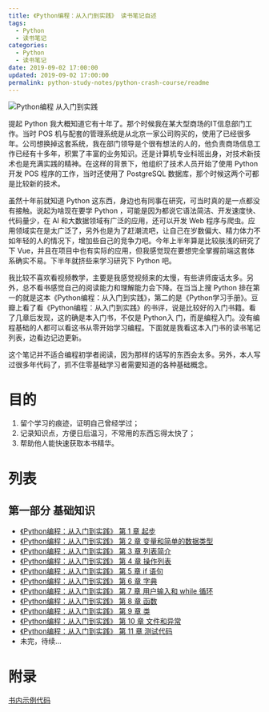 ```yaml
---
title: 《Python编程：从入门到实践》 读书笔记自述
tags:
  - Python
  - 读书笔记
categories:
  - Python
  - 读书笔记
date: 2019-09-02 17:00:00
updated: 2019-09-02 17:00:00
permalink: python-study-notes/python-crash-course/readme
---
```


![Python编程 从入门到实践](https://gss3.bdstatic.com/-Po3dSag_xI4khGkpoWK1HF6hhy/baike/c0%3Dbaike80%2C5%2C5%2C80%2C26/sign=5baa72020b3b5bb5aada28ac57babe5c/c83d70cf3bc79f3d8b429799b2a1cd11738b29f3.jpg 'Python编程 从入门到实践]')

提起 Python 我大概知道它有十年了。那个时候我在某大型商场的IT信息部门工作。当时 POS 机与配套的管理系统是从北京一家公司购买的，使用了已经很多年。公司想换掉这套系统，我在部门领导是个很有想法的人的，他负责商场信息工作已经有十多年，积累了丰富的业务知识。还是计算机专业科班出身，对技术新技术也是充满实践的精神。在这样的背景下，他组织了技术人员开始了使用 Python 开发 POS 程序的工作，当时还使用了 PostgreSQL 数据库，那个时候这两个可都是比较新的技术。

<!-- more -->

虽然十年前就知道 Python 这东西，身边也有同事在研究，可当时真的是一点都没有接触。说起为啥现在要学 Python ，可能是因为都说它语法简洁、开发速度快、代码量少，在 AI 和大数据领域有广泛的应用，还可以开发 Web 程序与爬虫。应用领域实在是太广泛了，另外也是为了赶潮流吧，让自己在岁数偏大、精力体力不如年轻的人的情况下，增加些自己的竞争力吧。今年上半年算是比较肤浅的研究了下 Vue，并且在项目中也有实际的应用，但我感觉现在要想完全掌握前端这套体系确实不易。下半年就挤些来学习研究下 Python 吧。

我比较不喜欢看视频教学，主要是我感觉视频来的太慢，有些讲师废话太多。另外，总不看书感觉自己的阅读能力和理解能力会下降。在当当上搜 Python 排在第一的就是这本《Python编程：从入门到实践》，第二的是《Python学习手册》。豆瓣上看了看《Python编程：从入门到实践》的书评，说是比较好的入门书籍。看了几章后发现，这的确是本入门书，不仅是 Python入 门，而是编程入门。没有编程基础的人都可以看这书从零开始学习编程。下面就是我看这本入门书的读书笔记列表，边看边记边更新。 

这个笔记并不适合编程初学者阅读，因为那样的话写的东西会太多。另外，本人写过很多年代码了，抓不住零基础学习者需要知道的各种基础概念。

# 目的

1. 留个学习的痕迹，证明自己曾经学过；
2. 记录知识点，方便日后温习，不常用的东西忘得太快了；
3. 帮助他人能快速获取本书精华。

# 列表

## 第一部分 基础知识
- [《Python编程：从入门到实践》 第 1 章 起步](chapter-1-getting-started.html)
- [《Python编程：从入门到实践》 第 2 章 变量和简单的数据类型](chapter-2-variables-and-simple-data-types.html)
- [《Python编程：从入门到实践》 第 3 章 列表简介](chapter-3-introducing-lists.html)
- [《Python编程：从入门到实践》 第 4 章 操作列表](chapter-4-working-with-lists.html)
- [《Python编程：从入门到实践》 第 5 章 if 语句](chapter-5-if-statements.html)
- [《Python编程：从入门到实践》 第 6 章 字典](chapter-6-dictionaries.html)
- [《Python编程：从入门到实践》 第 7 章 用户输入和 while 循环](chapter-7-user-input-and-while-loops.html)
- [《Python编程：从入门到实践》 第 8 章 函数](chapter-8-functions.html)
- [《Python编程：从入门到实践》 第 9 章 类](chapter-9-classes.html)
- [《Python编程：从入门到实践》 第 10 章 文件和异常](chapter-10-files-and-exceptions.html)
- [《Python编程：从入门到实践》 第 11 章 测试代码](chapter-11-testing-your-code.html)
- 未完，待续...

# 附录

[书内示例代码](https://github.com/ehmatthes/pcc)